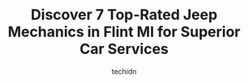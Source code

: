 ---
layout: ampstory
image: https://images.unsplash.com/photo-1596209716749-aee52a95737c?ixlib=rb-4.0.3&ixid=MnwxMjA3fDB8MHxwaG90by1wYWdlfHx8fGVufDB8fHx8&auto=format&fit=crop&w=640&h=853&q=80
author: techidn
featured: false
description: When it comes to finding reliable automotive experts in Flint MI, USA, look no further than the 7 best Jeep Mechanic in the area. With their exceptional skills and dedication to providing to
title: Discover 7 Top-Rated Jeep Mechanics in Flint MI for Superior Car Services
cover:
   title: Discover 7 Top-Rated Jeep Mechanics in Flint MI for Superior Car Services
   subtitle: Rickpate
   background: https://images.unsplash.com/photo-1596209716749-aee52a95737c?ixlib=rb-4.0.3&ixid=MnwxMjA3fDB8MHxwaG90by1wYWdlfHx8fGVufDB8fHx8&auto=format&fit=crop&w=640&h=853&q=80

pages: 
 - layout: thirds
   top: <h1>#1 Jet Auto Repair</h1>
   bottom: "<p>Jet is the best! Dropped my car off this am and was done before the afternoon. Also they saved me over 2k from what the dealership quoted me. Been going here for over 15+</p>"
   background: https://www.knot35.com/toplist/wp-content/uploads/2023/06/best-jeep-mechanic-1-in-flint-mi-1685838597.jpeg
   backgroundblur: true
 - layout: thirds
   top: <h1>#2 Hoover & Sons Auto Repair, Inc.</h1>
   bottom: "<p>G5163 Fenton Rd, Flint, MI 48507, United States</p>"
   background: https://www.knot35.com/toplist/wp-content/uploads/2023/06/best-jeep-mechanic-2-in-flint-mi-1685838598.jpeg
   cta:
      link: https://www.knot35.com/toplist/discover-7-top-rated-jeep-mechanics-in-flint-mi-for-superior-car-services/
      text: Discover 7 Top-Rated Jeep Mechanics in Flint MI for Superior Car Services
 - layout: thirds
   top: <h1>#3 Kearsley Auto Repair Services</h1>
   bottom: "<p>4449 Richfield Rd, Flint, MI 48506, United States</p>"
   background: https://www.knot35.com/toplist/wp-content/uploads/2023/06/best-jeep-mechanic-3-in-flint-mi-1685838599.jpeg
   cta:
      link: https://www.knot35.com/toplist/discover-7-top-rated-jeep-mechanics-in-flint-mi-for-superior-car-services/
      text: Discover 7 Top-Rated Jeep Mechanics in Flint MI for Superior Car Services
 - layout: thirds
   top: <h1>#4 Carriage Town Auto & Truck Rpr</h1>
   bottom: "<p>1523 University Ave, Flint, MI 48504, United States</p>"
   background: https://images.unsplash.com/photo-1602536052359-ef94c21c5948?ixlib=rb-4.0.3&ixid=MnwxMjA3fDB8MHxwaG90by1wYWdlfHx8fGVufDB8fHx8&auto=format&fit=crop&w=640&h=853&q=80
   cta:
      link: https://www.knot35.com/toplist/discover-7-top-rated-jeep-mechanics-in-flint-mi-for-superior-car-services/
      text: Discover 7 Top-Rated Jeep Mechanics in Flint MI for Superior Car Services
 - layout: thirds
   top: <h1>#5 Beattie Spring - The Suspension Shop</h1>
   bottom: "<p>2840 Robert T Longway Blvd, Flint, MI 48506, United States</p>"
   background: https://images.unsplash.com/photo-1613843873231-1447db182f97?ixlib=rb-4.0.3&ixid=MnwxMjA3fDB8MHxwaG90by1wYWdlfHx8fGVufDB8fHx8&auto=format&fit=crop&w=640&h=853&q=80
   cta:
      link: https://www.knot35.com/toplist/discover-7-top-rated-jeep-mechanics-in-flint-mi-for-superior-car-services/
      text: Discover 7 Top-Rated Jeep Mechanics in Flint MI for Superior Car Services
 - layout: thirds
   top: <h1>#6 Robs Affordable Auto Repair</h1>
   bottom: "<p>2914 Lapeer Rd, Flint, MI 48503, United States</p>"
   background: https://images.unsplash.com/photo-1609083590460-7b8cc0ca65f8?ixlib=rb-4.0.3&ixid=MnwxMjA3fDB8MHxwaG90by1wYWdlfHx8fGVufDB8fHx8&auto=format&fit=crop&w=640&h=853&q=80
   cta:
      link: https://www.knot35.com/toplist/discover-7-top-rated-jeep-mechanics-in-flint-mi-for-superior-car-services/
      text: Discover 7 Top-Rated Jeep Mechanics in Flint MI for Superior Car Services
 - layout: thirds
   top: <h1>#7 Affordable Auto & Truck Repair</h1>
   bottom: "<p>3189 S Dort Hwy G, Burton, MI 48529, United States</p>"
   background: https://images.unsplash.com/photo-1488554378835-f7acf46e6c98?ixlib=rb-4.0.3&ixid=MnwxMjA3fDB8MHxwaG90by1wYWdlfHx8fGVufDB8fHx8&auto=format&fit=crop&w=640&h=853&q=80
   cta:
      link: https://www.knot35.com/toplist/discover-7-top-rated-jeep-mechanics-in-flint-mi-for-superior-car-services/
      text: Discover 7 Top-Rated Jeep Mechanics in Flint MI for Superior Car Services
 - layout: thirds
   middle: Continue reading...
   background: https://images.unsplash.com/photo-1518640467707-6811f4a6ab73?ixlib=rb-4.0.3&ixid=MnwxMjA3fDB8MHxwaG90by1wYWdlfHx8fGVufDB8fHx8&auto=format&fit=crop&w=640&h=853&q=80
   cta:
      link: https://www.knot35.com/toplist/discover-7-top-rated-jeep-mechanics-in-flint-mi-for-superior-car-services/
      text: Discover 7 Top-Rated Jeep Mechanics in Flint MI for Superior Car Services
      
---